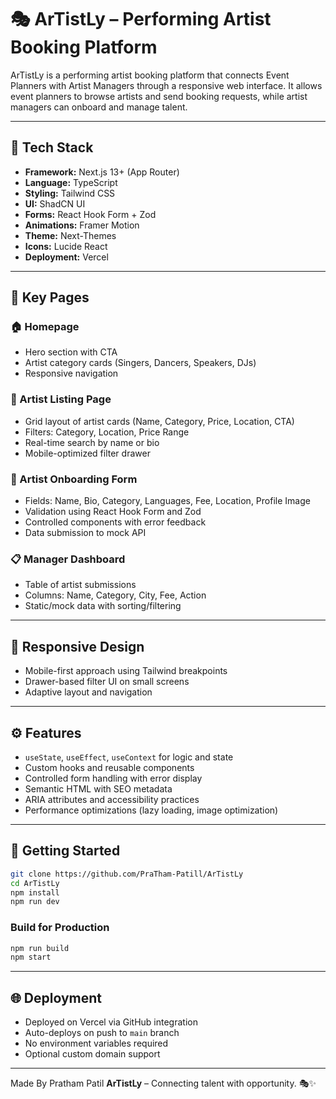 # 🎭 ArTistLy – Performing Artist Booking Platform

ArTistLy is a performing artist booking platform that connects Event Planners with Artist Managers through a responsive web interface. It allows event planners to browse artists and send booking requests, while artist managers can onboard and manage talent.

---

## 🚀 Tech Stack

* **Framework:** Next.js 13+ (App Router)
* **Language:** TypeScript
* **Styling:** Tailwind CSS
* **UI:** ShadCN UI
* **Forms:** React Hook Form + Zod
* **Animations:** Framer Motion
* **Theme:** Next-Themes
* **Icons:** Lucide React
* **Deployment:** Vercel

---

## 📄 Key Pages

### 🏠 Homepage

* Hero section with CTA
* Artist category cards (Singers, Dancers, Speakers, DJs)
* Responsive navigation

### 🎨 Artist Listing Page

* Grid layout of artist cards (Name, Category, Price, Location, CTA)
* Filters: Category, Location, Price Range
* Real-time search by name or bio
* Mobile-optimized filter drawer

### 📝 Artist Onboarding Form

* Fields: Name, Bio, Category, Languages, Fee, Location, Profile Image
* Validation using React Hook Form and Zod
* Controlled components with error feedback
* Data submission to mock API

### 📋 Manager Dashboard 

* Table of artist submissions
* Columns: Name, Category, City, Fee, Action
* Static/mock data with sorting/filtering

---

## 📱 Responsive Design

* Mobile-first approach using Tailwind breakpoints
* Drawer-based filter UI on small screens
* Adaptive layout and navigation

---

## ⚙️ Features

* `useState`, `useEffect`, `useContext` for logic and state
* Custom hooks and reusable components
* Controlled form handling with error display
* Semantic HTML with SEO metadata
* ARIA attributes and accessibility practices
* Performance optimizations (lazy loading, image optimization)

---

## 🔧 Getting Started

```bash
git clone https://github.com/PraTham-Patill/ArTistLy
cd ArTistLy
npm install
npm run dev
```

### Build for Production

```bash
npm run build
npm start
```

---

## 🌐 Deployment

* Deployed on Vercel via GitHub integration
* Auto-deploys on push to `main` branch
* No environment variables required
* Optional custom domain support

---

Made By Pratham Patil
**ArTistLy** – Connecting talent with opportunity. 🎭✨
